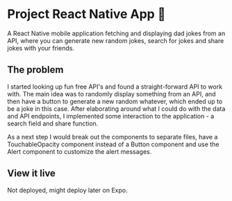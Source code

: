 # Project React Native App 📱

A React Native mobile application fetching and displaying dad jokes from an API, where you can generate new random jokes, search for jokes and share jokes with your friends.

## The problem

I started looking up fun free API's and found a straight-forward API to work with. The main idea was to randomly display something from an API, and then have a button to generate a new random whatever, which ended up to be a joke in this case. After elaborating around what I could do with the data and API endpoints, I implemented some interaction to the application - a search field and share function.

As a next step I would break out the components to separate files, have a TouchableOpacity component instead of a Button component and use the Alert component to customize the alert messages.

## View it live

Not deployed, might deploy later on Expo.
